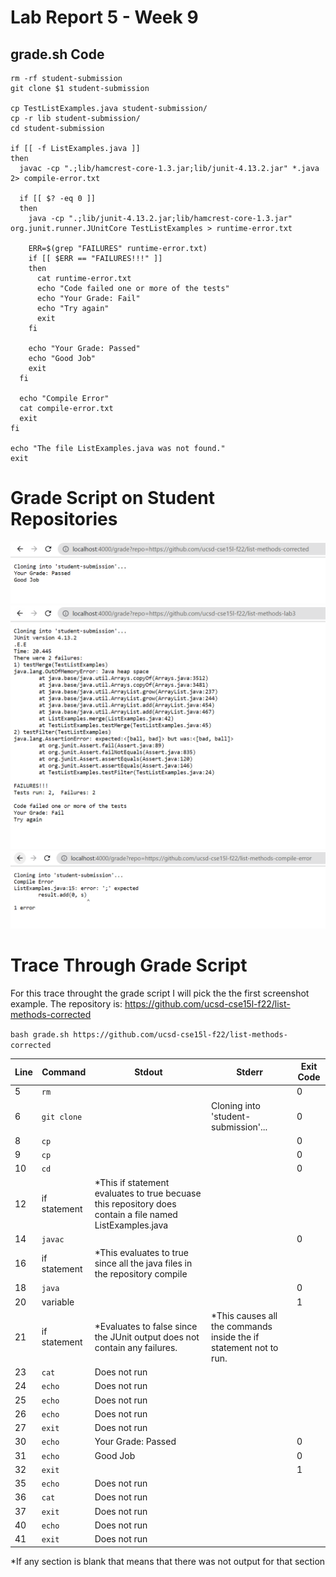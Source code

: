# Lab Report 5 - Week 9  
## grade.sh Code
```
rm -rf student-submission
git clone $1 student-submission

cp TestListExamples.java student-submission/
cp -r lib student-submission/
cd student-submission

if [[ -f ListExamples.java ]]
then
  javac -cp ".;lib/hamcrest-core-1.3.jar;lib/junit-4.13.2.jar" *.java 2> compile-error.txt

  if [[ $? -eq 0 ]]
  then
    java -cp ".;lib/junit-4.13.2.jar;lib/hamcrest-core-1.3.jar" org.junit.runner.JUnitCore TestListExamples > runtime-error.txt

    ERR=$(grep "FAILURES" runtime-error.txt)
    if [[ $ERR == "FAILURES!!!" ]]
    then
      cat runtime-error.txt
      echo "Code failed one or more of the tests"
      echo "Your Grade: Fail"
      echo "Try again"
      exit
    fi

    echo "Your Grade: Passed"
    echo "Good Job"
    exit
  fi

  echo "Compile Error"
  cat compile-error.txt
  exit
fi

echo "The file ListExamples.java was not found."
exit
```  

# Grade Script on Student Repositories
![Image](passed-grade-ex.PNG)  
![Image](fail-ex.PNG)  
![Image](compile-err-ex.PNG)  

# Trace Through Grade Script  
For this trace throught the grade script I will pick the the first screenshot example. The repository is: https://github.com/ucsd-cse15l-f22/list-methods-corrected  

```bash grade.sh https://github.com/ucsd-cse15l-f22/list-methods-corrected```  

|Line|Command|Stdout|Stderr|Exit Code|
|----|-------|------|------|---------|
|5|```rm```| | |0|
|6|```git clone```| |Cloning into 'student-submission'...|0|
|8|```cp```| | |0|
|9|```cp```| | |0|
|10|```cd```| | |0|
|12|if statement|*This if statement evaluates to true becuase this repository does contain a file named ListExamples.java|| |
|14|```javac```| | |0|  
|16|if statement|*This evaluates to true since all the java files in the repository compile|| |  
|18|```java```| | |0|  
|20|variable| | |1|  
|21|if statement|*Evaluates to false since the JUnit output does not contain any failures.|*This causes all the commands inside the if statement not to run.
|23|```cat```|Does not run  
|24|```echo```|Does not run  
|25|```echo```|Does not run  
|26|```echo```|Does not run  
|27|```exit```|Does not run  
|30|```echo```|Your Grade: Passed| |0|  
|31|```echo```|Good Job| |0| 
|32|```exit```| | |1|  
|35|```echo```|Does not run  
|36|```cat```|Does not run  
|37| ```exit```|Does not run  
|40|```echo```|Does not run  
|41|```exit```|Does not run

*If any section is blank that means that there was not output for that section
